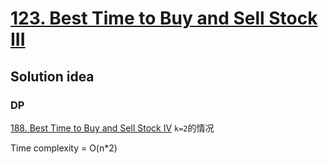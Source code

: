 # [123. Best Time to Buy and Sell Stock III](https://leetcode.com/problems/best-time-to-buy-and-sell-stock-iii/)

## Solution idea

### DP

[188. Best Time to Buy and Sell Stock IV](https://leetcode.com/problems/best-time-to-buy-and-sell-stock-iv/) `k=2`的情况

Time complexity = O(n*2)